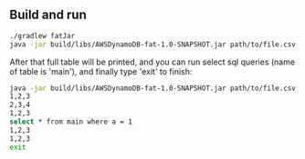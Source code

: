 ## Build and run
```bash
./gradlew fatJar
java -jar build/libs/AWSDynamoDB-fat-1.0-SNAPSHOT.jar path/to/file.csv
```
After that full table will be printed, and you can run select sql queries (name of table is 'main'), and finally type 'exit' to finish:
```bash
java -jar build/libs/AWSDynamoDB-fat-1.0-SNAPSHOT.jar path/to/file.csv
1,2,3
2,3,4
1,2,3
select * from main where a = 1
1,2,3
1,2,3
exit
```
